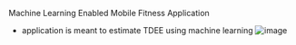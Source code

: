 Machine Learning Enabled Mobile Fitness Application
- application is meant to estimate TDEE using machine learning
![image](https://github.com/mariaasoltanei/CaloriePredictor/assets/84039801/0c198a3b-234a-4e14-8d28-bd2ce5533f1f)

